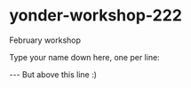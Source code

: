 # yonder-workshop-222
February workshop

Type your name down here, one per line:




--- But above this line :)
